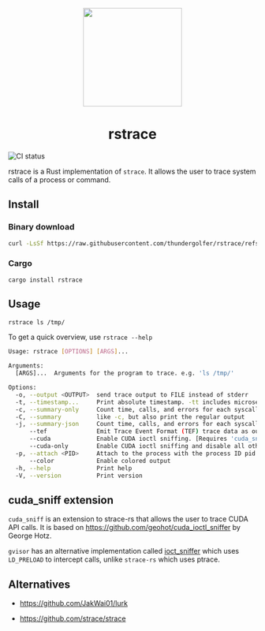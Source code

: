 <p align="center">
  <img height="200em" src="https://i.imgur.com/DmVRIUz.png"/>
</p>

<h1 align="center">rstrace</h1>

![CI status](https://github.com/thundergolfer/rstrace/actions/workflows/ci.yml/badge.svg)

rstrace is a Rust implementation of `strace`. It allows the user to trace system calls of a process or command.

## Install

### Binary download

```bash
curl -LsSf https://raw.githubusercontent.com/thundergolfer/rstrace/refs/heads/main/scripts/install.sh | sh
```

### Cargo

`cargo install rstrace`

## Usage

```bash
rstrace ls /tmp/
```

To get a quick overview, use `rstrace --help`

```bash
Usage: rstrace [OPTIONS] [ARGS]...

Arguments:
  [ARGS]...  Arguments for the program to trace. e.g. 'ls /tmp/'

Options:
  -o, --output <OUTPUT>  send trace output to FILE instead of stderr
  -t, --timestamp...     Print absolute timestamp. -tt includes microseconds, -ttt uses UNIX timestamps
  -c, --summary-only     Count time, calls, and errors for each syscall and report summary
  -C, --summary          like -c, but also print the regular output
  -j, --summary-json     Count time, calls, and errors for each syscall and report summary in JSON format
      --tef              Emit Trace Event Format (TEF) trace data as output
      --cuda             Enable CUDA ioctl sniffing. [Requires 'cuda_sniff' feature]
      --cuda-only        Enable CUDA ioctl sniffing and disable all other output. [Requires 'cuda_sniff' feature]
  -p, --attach <PID>     Attach to the process with the process ID pid and begin tracing.
      --color            Enable colored output
  -h, --help             Print help
  -V, --version          Print version
```

## cuda_sniff extension

`cuda_sniff` is an extension to strace-rs that allows the user to trace CUDA API calls. It is based on
https://github.com/geohot/cuda_ioctl_sniffer by George Hotz.

`gvisor` has an alternative implementation called [ioct_sniffer](https://pkg.go.dev/gvisor.dev/gvisor/tools/ioctl_sniffer#section-readme) which uses `LD_PRELOAD` to intercept calls,
unlike `strace-rs` which uses ptrace.

## Alternatives

- https://github.com/JakWai01/lurk

- https://github.com/strace/strace
